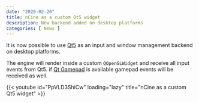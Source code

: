```yaml
---
date: "2020-02-20"
title: nCine as a custom Qt5 widget
description: New backend added on desktop platforms
categories: [ News ]
---
```


It is now possible to use [Qt5](https://www.qt.io/) as an input and window management backend on desktop platforms.

The engine will render inside a custom `QOpenGLWidget` and receive all input events from Qt5.
if [Qt Gamepad](https://doc.qt.io/qt-5/qtgamepad-index.html) is available gamepad events will be received as well.

{{< youtube id="PpVLD3ShiCw" loading="lazy" title="nCine as a custom Qt5 widget" >}}
